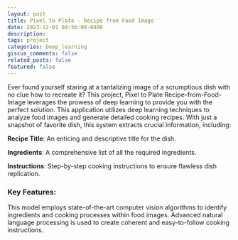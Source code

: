 ```yaml
---
layout: post
title: Pixel to Plate - Recipe from Food Image 
date: 2023-12-01 09:56:00-0400
description: 
tags: project
categories: Deep_learning
giscus_comments: false
related_posts: false
featured: false
---
```


Ever found yourself staring at a tantalizing image of a scrumptious dish with no clue how to recreate it? This project, Pixel to Plate Recipe-from-Food-Image leverages the prowess of deep learning to provide you with the perfect solution.
This application utilizes deep learning techniques to analyze food images and generate detailed cooking recipes. With just a snapshot of favorite dish, this system extracts crucial information, including:

**Recipe Title**: An enticing and descriptive title for the dish.

**Ingredients**: A comprehensive list of all the required ingredients.

**Instructions**: Step-by-step cooking instructions to ensure flawless dish replication.

### Key Features:
This model employs state-of-the-art computer vision algorithms to identify ingredients and cooking processes within food images.
Advanced natural language processing is used to create coherent and easy-to-follow cooking instructions.
